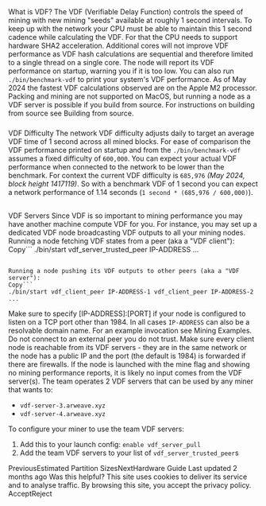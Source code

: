 ## 
What is VDF?
The VDF (Verifiable Delay Function) controls the speed of mining with new mining "seeds" available at roughly 1 second intervals. To keep up with the network your CPU must be able to maintain this 1 second cadence while calculating the VDF. For that the CPU needs to support hardware SHA2 acceleration. Additional cores will not improve VDF performance as VDF hash calculations are sequential and therefore limited to a single thread on a single core.
The node will report its VDF performance on startup, warning you if it is too low. You can also run `./bin/benchmark-vdf` to print your system's VDF performance.
As of May 2024 the fastest VDF calculations observed are on the Apple M2 processor. Packing and mining are not supported on MacOS, but running a node as a VDF server is possible if you build from source. For instructions on building from source see Building from source.
### 
VDF Difficulty
The network VDF difficulty adjusts daily to target an average VDF time of 1 second across all mined blocks. For ease of comparison the VDF performance printed on startup and from the `./bin/benchmark-vdf` assumes a fixed difficulty of `600,000`. You can expect your actual VDF performance when connected to the network to be lower than the benchmark.
For context the current VDF difficulty is `685,976` _(May 2024, block height 1417119)_. So with a benchmark VDF of 1 second you can expect a network performance of 1.14 seconds (`1 second * (685,976 / 600,000)`).
## 
VDF Servers
Since VDF is so important to mining performance you may have another machine compute VDF for you. For instance, you may set up a dedicated VDF node broadcasting VDF outputs to all your mining nodes.
Running a node fetching VDF states from a peer (aka a "VDF client"):
Copy```
./bin/start vdf_server_trusted_peer IP-ADDRESS ...
```

Running a node pushing its VDF outputs to other peers (aka a "VDF server"):
Copy```
./bin/start vdf_client_peer IP-ADDRESS-1 vdf_client_peer IP-ADDRESS-2 ...
```

Make sure to specify [IP-ADDRESS]:[PORT] if your node is configured to listen on a TCP port other than 1984.
In all cases `IP-ADDRESS` can also be a resolvable domain name.
For an example invocation see Mining Examples.
Do not connect to an external peer you do not trust.
Make sure every client node is reachable from its VDF servers - they are in the same network or the node has a public IP and the port (the default is 1984) is forwarded if there are firewalls. If the node is launched with the mine flag and showing no mining performance reports, it is likely no input comes from the VDF server(s).
The team operates 2 VDF servers that can be used by any miner that wants to:
  * `vdf-server-3.arweave.xyz`
  * `vdf-server-4.arweave.xyz`


To configure your miner to use the team VDF servers:
  1. Add this to your launch config: `enable vdf_server_pull`
  2. Add the team VDF servers to your list of `vdf_server_trusted_peer`s


PreviousEstimated Partition SizesNextHardware Guide
Last updated 2 months ago
Was this helpful?
This site uses cookies to deliver its service and to analyse traffic. By browsing this site, you accept the privacy policy.
AcceptReject
